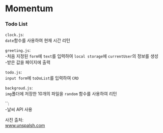 # Momentum

### Todo List
`clock.js`:  
`date`함수를 사용하여 현재 시간 리턴

`greeting.js`:   
-처음 지정된 `form`에 `text`를 입력하여 `local storage`에 `currentUser`의 정보를 생성  
-받은 값을 페이지에 출력  

`todo.js`:  
`input form`에 `toDoList`를 입력하여 `CRD` 

`backgroud.js`:  
`img`폴더에 저장한 10개의 파일을 `random` 함수를 사용하여 리턴  

``:  
-날씨 API 사용

사진 출처:  
www.unspalsh.com
